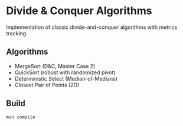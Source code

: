 # Divide & Conquer Algorithms

Implementation of classic divide-and-conquer algorithms with metrics tracking.

## Algorithms
- MergeSort (D&C, Master Case 2)
- QuickSort (robust with randomized pivot)
- Deterministic Select (Median-of-Medians)
- Closest Pair of Points (2D)

## Build
```bash
mvn compile